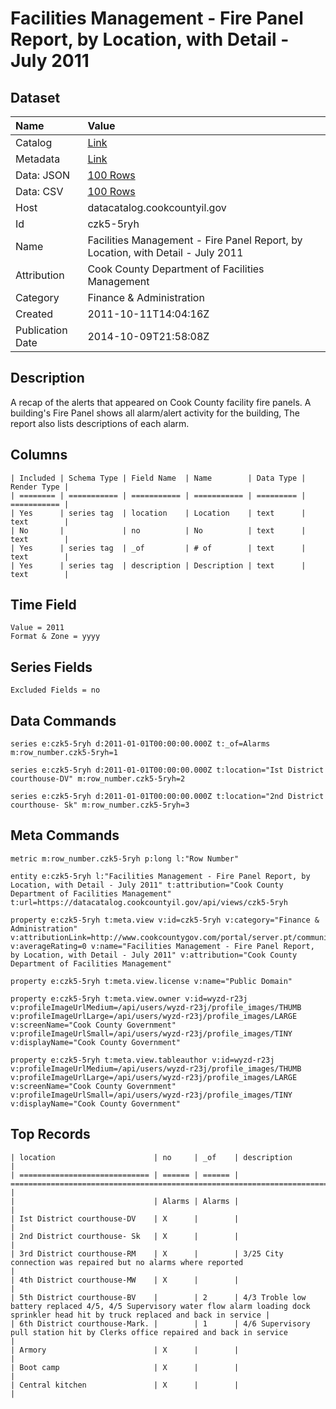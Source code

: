 # Facilities Management - Fire Panel Report, by Location, with Detail - July 2011

## Dataset

| Name | Value |
| :--- | :---- |
| Catalog | [Link](https://catalog.data.gov/dataset/facilities-management-fire-panel-report-by-location-with-detail-july-2011-95b75) |
| Metadata | [Link](https://datacatalog.cookcountyil.gov/api/views/czk5-5ryh) |
| Data: JSON | [100 Rows](https://datacatalog.cookcountyil.gov/api/views/czk5-5ryh/rows.json?max_rows=100) |
| Data: CSV | [100 Rows](https://datacatalog.cookcountyil.gov/api/views/czk5-5ryh/rows.csv?max_rows=100) |
| Host | datacatalog.cookcountyil.gov |
| Id | czk5-5ryh |
| Name | Facilities Management - Fire Panel Report, by Location, with Detail - July 2011 |
| Attribution | Cook County Department of Facilities Management |
| Category | Finance & Administration |
| Created | 2011-10-11T14:04:16Z |
| Publication Date | 2014-10-09T21:58:08Z |

## Description

A recap of the alerts that appeared on Cook County facility fire panels. A building's Fire Panel shows all alarm/alert activity for the building, The report also lists descriptions of each alarm.

## Columns

```ls
| Included | Schema Type | Field Name  | Name        | Data Type | Render Type |
| ======== | =========== | =========== | =========== | ========= | =========== |
| Yes      | series tag  | location    | Location    | text      | text        |
| No       |             | no          | No          | text      | text        |
| Yes      | series tag  | _of         | # of        | text      | text        |
| Yes      | series tag  | description | Description | text      | text        |
```

## Time Field

```ls
Value = 2011
Format & Zone = yyyy
```

## Series Fields

```ls
Excluded Fields = no
```

## Data Commands

```ls
series e:czk5-5ryh d:2011-01-01T00:00:00.000Z t:_of=Alarms m:row_number.czk5-5ryh=1

series e:czk5-5ryh d:2011-01-01T00:00:00.000Z t:location="Ist District courthouse-DV" m:row_number.czk5-5ryh=2

series e:czk5-5ryh d:2011-01-01T00:00:00.000Z t:location="2nd District courthouse- Sk" m:row_number.czk5-5ryh=3
```

## Meta Commands

```ls
metric m:row_number.czk5-5ryh p:long l:"Row Number"

entity e:czk5-5ryh l:"Facilities Management - Fire Panel Report, by Location, with Detail - July 2011" t:attribution="Cook County Department of Facilities Management" t:url=https://datacatalog.cookcountyil.gov/api/views/czk5-5ryh

property e:czk5-5ryh t:meta.view v:id=czk5-5ryh v:category="Finance & Administration" v:attributionLink=http://www.cookcountygov.com/portal/server.pt/community/facilities_management/294/facilities_management v:averageRating=0 v:name="Facilities Management - Fire Panel Report, by Location, with Detail - July 2011" v:attribution="Cook County Department of Facilities Management"

property e:czk5-5ryh t:meta.view.license v:name="Public Domain"

property e:czk5-5ryh t:meta.view.owner v:id=wyzd-r23j v:profileImageUrlMedium=/api/users/wyzd-r23j/profile_images/THUMB v:profileImageUrlLarge=/api/users/wyzd-r23j/profile_images/LARGE v:screenName="Cook County Government" v:profileImageUrlSmall=/api/users/wyzd-r23j/profile_images/TINY v:displayName="Cook County Government"

property e:czk5-5ryh t:meta.view.tableauthor v:id=wyzd-r23j v:profileImageUrlMedium=/api/users/wyzd-r23j/profile_images/THUMB v:profileImageUrlLarge=/api/users/wyzd-r23j/profile_images/LARGE v:screenName="Cook County Government" v:profileImageUrlSmall=/api/users/wyzd-r23j/profile_images/TINY v:displayName="Cook County Government"
```

## Top Records

```ls
| location                      | no     | _of    | description                                                                                                                                 | 
| ============================= | ====== | ====== | =========================================================================================================================================== | 
|                               | Alarms | Alarms |                                                                                                                                             | 
| Ist District courthouse-DV    | X      |        |                                                                                                                                             | 
| 2nd District courthouse- Sk   | X      |        |                                                                                                                                             | 
| 3rd District courthouse-RM    | X      |        | 3/25 City connection was repaired but no alarms where reported                                                                              | 
| 4th District courthouse-MW    | X      |        |                                                                                                                                             | 
| 5th District courthouse-BV    |        | 2      | 4/3 Troble low battery replaced 4/5, 4/5 Supervisory water flow alarm loading dock sprinkler head hit by truck replaced and back in service | 
| 6th District courthouse-Mark. |        | 1      | 4/6 Supervisory pull station hit by Clerks office repaired and back in service                                                              | 
| Armory                        | X      |        |                                                                                                                                             | 
| Boot camp                     | X      |        |                                                                                                                                             | 
| Central kitchen               | X      |        |                                                                                                                                             | 
```